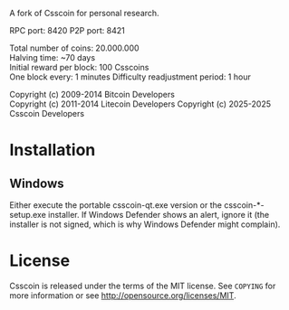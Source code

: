 A fork of Csscoin for personal research.

RPC port: 8420
P2P port: 8421

Total number of coins: 20.000.000<br/>
Halving time: ~70 days<br/>
Initial reward per block: 100 Csscoins<br/>
One block every: 1 minutes
Difficulty readjustment period: 1 hour

Copyright (c) 2009-2014 Bitcoin Developers </br>
Copyright (c) 2011-2014 Litecoin Developers </be>
Copyright (c) 2025-2025 Csscoin Developers </br>

# Installation

## Windows
Either execute the portable csscoin-qt.exe version or the csscoin-*-setup.exe installer.
If Windows Defender shows an alert, ignore it (the installer is not signed, which is why Windows Defender might complain).

# License


Csscoin is released under the terms of the MIT license. See `COPYING` for more
information or see http://opensource.org/licenses/MIT.
